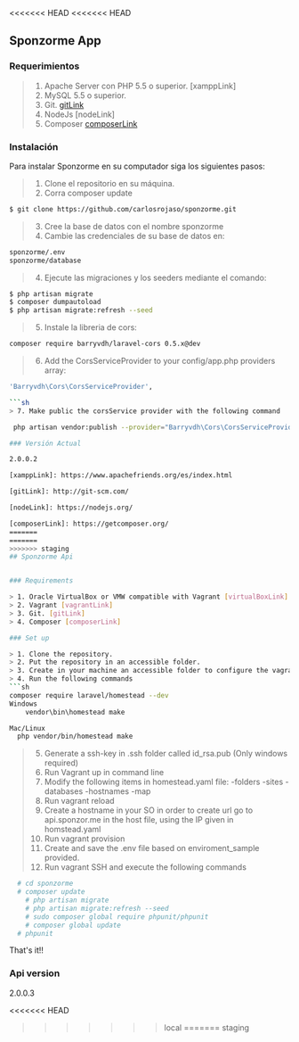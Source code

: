 <<<<<<< HEAD
<<<<<<< HEAD
## Sponzorme App


### Requerimientos

> 1. Apache Server con PHP 5.5 o superior. [xamppLink]
> 2. MySQL 5.5 o superior.
> 3. Git. [gitLink]
> 4. NodeJs [nodeLink]
> 5. Composer [composerLink]

### Instalación

Para instalar Sponzorme en su computador siga los siguientes pasos:

> 1. Clone el repositorio en su máquina. 
> 2. Corra composer update
```sh
$ git clone https://github.com/carlosrojaso/sponzorme.git
```
> 3. Cree la base de datos con el nombre sponzorme
> 4. Cambie las credenciales de su base de datos en: 
```sh
sponzorme/.env
sponzorme/database
```
> 4. Ejecute las migraciones y los seeders mediante el comando: 
```sh
$ php artisan migrate
$ composer dumpautoload
$ php artisan migrate:refresh --seed
```
> 5. Instale la libreria de cors: 

```sh
composer require barryvdh/laravel-cors 0.5.x@dev
```

> 6. Add the CorsServiceProvider to your config/app.php providers array:

```sh
'Barryvdh\Cors\CorsServiceProvider',

```sh
> 7. Make public the corsService provider with the following command

 php artisan vendor:publish --provider="Barryvdh\Cors\CorsServiceProvider"

### Versión Actual

2.0.0.2

[xamppLink]: https://www.apachefriends.org/es/index.html

[gitLink]: http://git-scm.com/

[nodeLink]: https://nodejs.org/

[composerLink]: https://getcomposer.org/
=======
=======
>>>>>>> staging
## Sponzorme Api


### Requirements

> 1. Oracle VirtualBox or VMW compatible with Vagrant [virtualBoxLink]
> 2. Vagrant [vagrantLink]
> 3. Git. [gitLink]
> 4. Composer [composerLink]

### Set up

> 1. Clone the repository.
> 2. Put the repository in an accessible folder.
> 3. Create in your machine an accessible folder to configure the vagrant machine.
> 4. Run the following commands
```sh
composer require laravel/homestead --dev  
Windows
	vendor\bin\homestead make

Mac/Linux
  php vendor/bin/homestead make
```
> 5. Generate a ssh-key in .ssh folder called id_rsa.pub (Only windows required)
> 6. Run Vagrant up in command line
> 7. Modify the following items in homestead.yaml file:
  -folders
  -sites
  -databases
  -hostnames
  -map
> 8. Run vagrant reload
> 9. Create a hostname in your SO in order to create url go to api.sponzor.me in the host file, using the IP given in homstead.yaml
> 10. Run vagrant provision
> 11. Create and save the .env file based on enviroment_sample provided.
> 12. Run vagrant SSH and execute the following commands
```sh
  # cd sponzorme
  # composer update
	# php artisan migrate
	# php artisan migrate:refresh --seed
	# sudo composer global require phpunit/phpunit
	# composer global update
  # phpunit
```
That's it!!


### Api version

2.0.0.3

[virtualBoxLink]: https://www.virtualbox.org/

[vagrantLink]: https://www.vagrantup.com/downloads.html

[gitLink]: http://git-scm.com/

[composerLink]: https://getcomposer.org/
<<<<<<< HEAD
>>>>>>> local
=======
>>>>>>> staging
